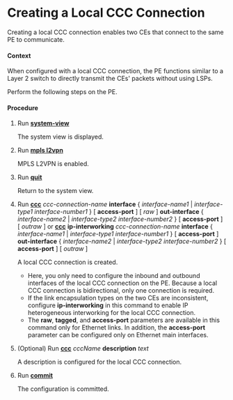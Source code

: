 Creating a Local CCC Connection
===============================

Creating a local CCC connection enables two CEs that connect to the same PE to communicate.

#### Context

When configured with a local CCC connection, the PE functions similar to a Layer 2 switch to directly transmit the CEs' packets without using LSPs.

Perform the following steps on the PE.


#### Procedure

1. Run [**system-view**](cmdqueryname=system-view)
   
   
   
   The system view is displayed.
2. Run [**mpls l2vpn**](cmdqueryname=mpls+l2vpn)
   
   
   
   MPLS L2VPN is enabled.
3. Run [**quit**](cmdqueryname=quit)
   
   
   
   Return to the system view.
4. Run [**ccc**](cmdqueryname=ccc) *ccc-connection-name* **interface** { *interface-name1* | *interface-type1* *interface-number1* } [ **access-port** ] [ *raw* ] **out-interface** { *interface-name2* | *interface-type2* *interface-number2* } [ **access-port** ] [ *outraw* ] or [**ccc**](cmdqueryname=ccc) **ip-interworking** *ccc-connection-name* **interface** { *interface-name1* | *interface-type1* *interface-number1* } [ **access-port** ] **out-interface** { *interface-name2* | *interface-type2* *interface-number2* } [ **access-port** ] [ *outraw* ]
   
   
   
   A local CCC connection is created.
   
   
   
   * Here, you only need to configure the inbound and outbound interfaces of the local CCC connection on the PE. Because a local CCC connection is bidirectional, only one connection is required.
   * If the link encapsulation types on the two CEs are inconsistent, configure **ip-interworking** in this command to enable IP heterogeneous interworking for the local CCC connection.
   * The **raw**, **tagged**, and **access-port** parameters are available in this command only for Ethernet links. In addition, the **access-port** parameter can be configured only on Ethernet main interfaces.
5. (Optional) Run [**ccc**](cmdqueryname=ccc) *cccName* **description** *text*
   
   
   
   A description is configured for the local CCC connection.
6. Run [**commit**](cmdqueryname=commit)
   
   
   
   The configuration is committed.